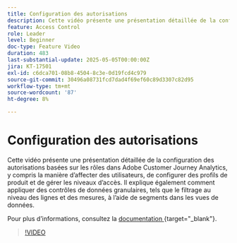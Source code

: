 ```yaml
---
title: Configuration des autorisations
description: Cette vidéo présente une présentation détaillée de la configuration des autorisations basées sur les rôles dans Adobe Customer Journey Analytics, y compris la manière d’affecter des utilisateurs, de configurer des profils de produit et de gérer les niveaux d’accès.
feature: Access Control
role: Leader
level: Beginner
doc-type: Feature Video
duration: 483
last-substantial-update: 2025-05-05T00:00:00Z
jira: KT-17501
exl-id: c6dca701-08b8-4504-8c3e-0d19fcd4c979
source-git-commit: 30496a08731fcd7dad4f69ef60c89d3307c82d95
workflow-type: tm+mt
source-wordcount: '87'
ht-degree: 8%

---
```


# Configuration des autorisations

Cette vidéo présente une présentation détaillée de la configuration des autorisations basées sur les rôles dans Adobe Customer Journey Analytics, y compris la manière d’affecter des utilisateurs, de configurer des profils de produit et de gérer les niveaux d’accès. Il explique également comment appliquer des contrôles de données granulaires, tels que le filtrage au niveau des lignes et des mesures, à l’aide de segments dans les vues de données.

Pour plus d’informations, consultez la [&#x200B; documentation &#x200B;](https://experienceleague.adobe.com/fr/docs/analytics-platform/using/technotes/access-control){target="_blank"}.

>[!VIDEO](https://video.tv.adobe.com/v/3463387/?learn=on&captions=fre_fr)
